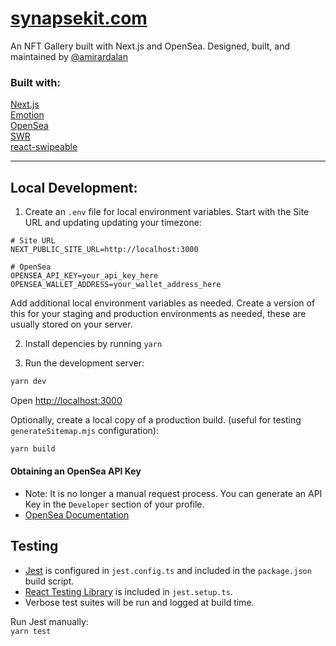 # [synapsekit.com](https://synapsekit.com)

An NFT Gallery built with Next.js and OpenSea. Designed, built, and maintained by [@amirardalan](https://github.com/amirardalan)

### Built with:

[Next.js](https://github.com/vercel/next.js/)  
[Emotion](https://github.com/emotion-js/emotion)  
[OpenSea](https://docs.opensea.io/reference/api-overview)  
[SWR](https://swr.vercel.app/)  
[react-swipeable](https://github.com/FormidableLabs/react-swipeable)

---

## Local Development: 

1. Create an `.env` file for local environment variables. Start with the Site URL and updating updating your timezone:

```
# Site URL
NEXT_PUBLIC_SITE_URL=http://localhost:3000

# OpenSea
OPENSEA_API_KEY=your_api_key_here
OPENSEA_WALLET_ADDRESS=your_wallet_address_here
```
Add additional local environment variables as needed. Create a version of this for your staging and production environments as needed, these are usually stored on your server.

2. Install depencies by running `yarn`

3. Run the development server:

```bash
yarn dev
```

Open [http://localhost:3000](http://localhost:3000)

Optionally, create a local copy of a production build. (useful for testing `generateSitemap.mjs` configuration):

```bash
yarn build
```
#### Obtaining an OpenSea API Key
- Note: It is no longer a manual request process. You can generate an API Key in the `Developer` section of your profile.
- [OpenSea Documentation](https://docs.opensea.io/reference/api-keys)

## Testing

- [Jest](jestjs.io/) is configured in `jest.config.ts` and included in the `package.json` build script.
- [React Testing Library](https://github.com/testing-library/react-testing-library) is included in `jest.setup.ts`.
- Verbose test suites will be run and logged at build time.

Run Jest manually:  
`yarn test`
